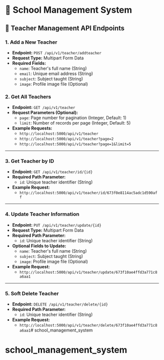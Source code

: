 # 🏫 School Management System 

## 📝 Teacher Management API Endpoints

### 1. Add a New Teacher
- **Endpoint:** `POST /api/v1/teacher/addteacher`
- **Request Type:** Multipart Form Data
- **Required Fields:**
  - `name`: Teacher's full name (String)
  - `email`: Unique email address (String)
  - `subject`: Subject taught (String)
  - `image`: Profile image file (Optional)

### 2. Get All Teachers
- **Endpoint:** `GET /api/v1/teacher`
- **Request Parameters (Optional):**
  - `page`: Page number for pagination (Integer, Default: 1)
  - `limit`: Number of records per page (Integer, Default: 5)
- **Example Requests:**
  - `http://localhost:5000/api/v1/teacher`
  - `http://localhost:5000/api/v1/teacher?page=2`
  - `http://localhost:5000/api/v1/teacher?page=1&limit=5`

---

### 3. Get Teacher by ID
- **Endpoint:** `GET /api/v1/teacher/id/{id}`
- **Required Path Parameter:**
  - `id`: Unique teacher identifier (String)
- **Example Request:**  
  - `http://localhost:5000/api/v1/teacher/id/673f0e8114ac5adc1d590aff`

---

### 4. Update Teacher Information
- **Endpoint:** `PUT /api/v1/teacher/update/{id}`
- **Request Type:** Multipart Form Data
- **Required Path Parameter:**
  - `id`: Unique teacher identifier (String)
- **Optional Fields to Update:**
  - `name`: Teacher's full name (String)
  - `subject`: Subject taught (String)
  - `image`: Profile image file (Optional)
- **Example Request:**  
  - `http://localhost:5000/api/v1/teacher/update/673f10ae4ffd3a771c8a6aa1`

---

### 5. Soft Delete Teacher
- **Endpoint:** `DELETE /api/v1/teacher/delete/{id}`
- **Required Path Parameter:**
  - `id`: Unique teacher identifier (String)
- **Example Request:**  
  - `http://localhost:5000/api/v1/teacher/delete/673f10ae4ffd3a771c8a6aa1`# school_management_system
# school_management_system
